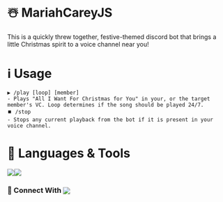 # ☃️ MariahCareyJS
This is a quickly threw together, festive-themed discord bot that brings a little Christmas spirit to a voice channel near you!

# ℹ️ Usage
```
▶️ /play [loop] [member]
- Plays "All I Want For Christmas for You" in your, or the target member's VC. Loop determines if the song should be played 24/7.
⏹️ /stop
- Stops any current playback from the bot if it is present in your voice channel.
```
# 💽 Languages & Tools
<img align="center" src="https://img.shields.io/badge/Node.js-43853D?style=for-the-badge&logo=node.js&logoColor=white"/><img align="center" src="https://img.shields.io/badge/JavaScript-F7DF1E?style=for-the-badge&logo=javascript&logoColor=black"/>

### 📲 Connect With <a href="https://www.dm1lk.xyz/mariahcarey" target="blank"><img align="center" src="https://img.shields.io/badge/Discord-7289DA?style=for-the-badge&logo=discord&logoColor=white"/></a>
